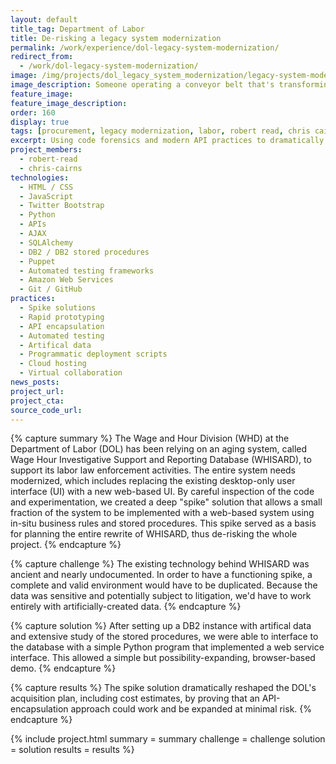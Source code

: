 ```yaml
---
layout: default
title_tag: Department of Labor
title: De-risking a legacy system modernization
permalink: /work/experience/dol-legacy-system-modernization/
redirect_from:
  - /work/dol-legacy-system-modernization/
image: /img/projects/dol_legacy_system_modernization/legacy-system-modernization.svg
image_description: Someone operating a conveyor belt that's transforming old computers into modern tablets.
feature_image:
feature_image_description:
order: 160
display: true
tags: [procurement, legacy modernization, labor, robert read, chris cairns]
excerpt: Using code forensics and modern API practices to dramatically de-risk the modernization of a legacy system at the Department of Labor.
project_members:
  - robert-read
  - chris-cairns
technologies:
  - HTML / CSS
  - JavaScript
  - Twitter Bootstrap
  - Python
  - APIs
  - AJAX
  - SQLAlchemy
  - DB2 / DB2 stored procedures
  - Puppet
  - Automated testing frameworks
  - Amazon Web Services
  - Git / GitHub
practices:
  - Spike solutions
  - Rapid prototyping
  - API encapsulation
  - Automated testing
  - Artifical data
  - Programmatic deployment scripts
  - Cloud hosting
  - Virtual collaboration
news_posts:
project_url:
project_cta:
source_code_url:
---
```


{% capture summary %}
The Wage and Hour Division (WHD) at the Department of Labor (DOL) has been
relying on an aging system, called Wage Hour Investigative Support
and Reporting Database (WHISARD), to support its labor law enforcement activities.
The entire system needs modernized, which includes replacing the existing
desktop-only user interface (UI) with a new web-based UI. By careful inspection
of the code and experimentation, we created a deep "spike" solution that allows a small
fraction of the system to be implemented with a web-based system using in-situ business
rules and stored procedures. This spike served as a basis for planning the entire
rewrite of WHISARD, thus de-risking the whole project.
{% endcapture %}

{% capture challenge %}
The existing technology behind WHISARD was ancient and nearly undocumented. In order to
have a functioning spike, a complete and valid environment would have to be duplicated.
Because the data was sensitive and potentially subject to litigation, we'd have
to work entirely with artificially-created data.
{% endcapture %}

{% capture solution %}
After setting up a DB2 instance with artifical data and extensive study
of the stored procedures, we were able to interface to the database with a
simple Python program that implemented a web service interface. This allowed
a simple but possibility-expanding, browser-based demo.
{% endcapture %}

{% capture results %}
The spike solution dramatically reshaped the DOL's acquisition plan, including
cost estimates, by proving that an API-encapsulation approach could work and be
expanded at minimal risk.
{% endcapture %}

{% include project.html
  summary = summary
  challenge = challenge
  solution = solution
  results = results
%}
